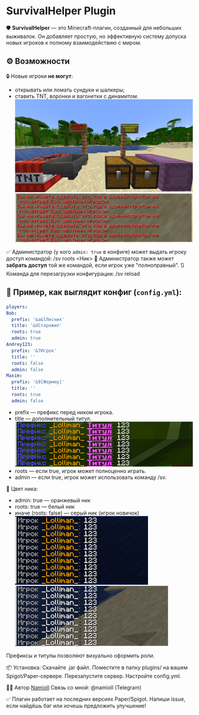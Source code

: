# SurvivalHelper Plugin

🛡️ **SurvivalHelper** — это Minecraft-плагин, созданный для небольших выживалок. Он добавляет простую, но эффективную систему допуска новых игроков к полному взаимодействию с миром.

## ⚙️ Возможности

 🔒 Новые игроки **не могут**:
- открывать или ломать сундуки и шалкеры;
- ставить TNT, воронки и вагонетки с динамитом.
![roots_block](images/1.png)
![roots_block1](images/5.png)
  
 ✅ Администратор (у кого `admin: true` в конфиге) может выдать игроку доступ командой: /sv roots <Ник>
 🔄 Администратор также может **забрать доступ** той же командой, если игрок уже "полноправный".
 🔃 Команда для перезагрузки конфигурации: /sv reload
## 🧩 Пример, как выглядит конфиг (`config.yml`):

```yaml
players:
Bob:
  prefix: '&a&lЛесник'
  title: '&dСтарожил'
  roots: true
  admin: true
Andrey123:
  prefix: '&7Игрок'
  title: ''
  roots: false
  admin: false
Maxim:
  prefix: '&9[Фермер]'
  title: ''
  roots: true
  admin: false
```
- prefix — префикс перед ником игрока.
- title — дополнительный титул.
![image3](images/2.png)
- roots — если true, игрок может полноценно играть.
- admin — если true, игрок может использовать команду /sv.

🎨 Цвет ника:
- admin: true — оранжевый ник
- roots: true — белый ник
- иначе (roots: false) — серый ник (игрок новичок)
![image2](images/4.png)
![image4](images/3.png)

Префиксы и титулы позволяют визуально оформить роли.

📦 Установка:
 Скачайте .jar файл.
 Поместите в папку plugins/ на вашем Spigot/Paper-сервере.
 Перезапустите сервер.
 Настройте config.yml.

🧑‍💻 Автор
[Namioll](https://github.com/Namioll/SurvivalHelper)
Связь со мной: @namioll (Telegram)

✅ Плагин работает на последних версиях Paper/Spigot. Напиши issue, если найдёшь баг или хочешь предложить улучшение!
